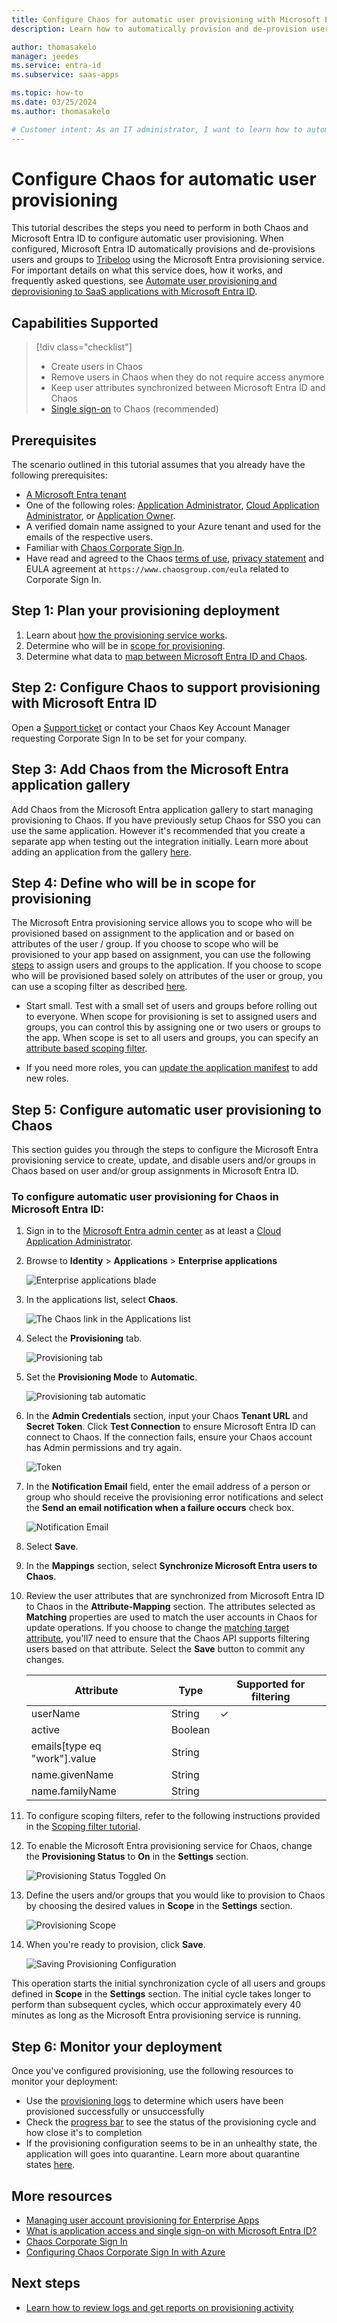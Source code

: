 ```yaml
---
title: Configure Chaos for automatic user provisioning with Microsoft Entra ID
description: Learn how to automatically provision and de-provision user accounts from Microsoft Entra ID to Chaos.

author: thomasakelo
manager: jeedes
ms.service: entra-id
ms.subservice: saas-apps

ms.topic: how-to
ms.date: 03/25/2024
ms.author: thomasakelo

# Customer intent: As an IT administrator, I want to learn how to automatically provision and deprovision user accounts from Microsoft Entra ID to Chaos so that I can streamline the user management process and ensure that users have the appropriate access to Chaos.
---
```


# Configure Chaos for automatic user provisioning

This tutorial describes the steps you need to perform in both Chaos and Microsoft Entra ID to configure automatic user provisioning. When configured, Microsoft Entra ID automatically provisions and de-provisions users and groups to [Tribeloo](https://www.tribeloo.com/) using the Microsoft Entra provisioning service. For important details on what this service does, how it works, and frequently asked questions, see [Automate user provisioning and deprovisioning to SaaS applications with Microsoft Entra ID](~/identity/app-provisioning/user-provisioning.md). 


## Capabilities Supported
> [!div class="checklist"]
> * Create users in Chaos
> * Remove users in Chaos when they do not require access anymore
> * Keep user attributes synchronized between Microsoft Entra ID and Chaos
> * [Single sign-on](~/identity/enterprise-apps/add-application-portal-setup-oidc-sso.md) to Chaos (recommended)

## Prerequisites

The scenario outlined in this tutorial assumes that you already have the following prerequisites:

* [A Microsoft Entra tenant](~/identity-platform/quickstart-create-new-tenant.md)
* One of the following roles: [Application Administrator](/entra/identity/role-based-access-control/permissions-reference#application-administrator), [Cloud Application Administrator](/entra/identity/role-based-access-control/permissions-reference#cloud-application-administrator), or [Application Owner](/entra/fundamentals/users-default-permissions#owned-enterprise-applications). 
* A verified domain name assigned to your Azure tenant and used for the emails of the respective users.
* Familiar with [Chaos Corporate Sign In](https://docs.chaosgroup.com/display/KB/Corporate+Sign+In).
* Have read and agreed to the Chaos [terms of use](https://www.chaosgroup.com/en/terms), [privacy statement](https://www.chaosgroup.com/corporate/privacy-notice) and EULA agreement at `https://www.chaosgroup.com/eula` related to Corporate Sign In.

## Step 1: Plan your provisioning deployment
1. Learn about [how the provisioning service works](~/identity/app-provisioning/user-provisioning.md).
1. Determine who will be in [scope for provisioning](~/identity/app-provisioning/define-conditional-rules-for-provisioning-user-accounts.md).
1. Determine what data to [map between Microsoft Entra ID and Chaos](~/identity/app-provisioning/customize-application-attributes.md). 

<a name='step-2-configure-chaos-to-support-provisioning-with-azure-ad'></a>

## Step 2: Configure Chaos to support provisioning with Microsoft Entra ID

Open a [Support ticket](https://support.chaos.com) or contact your Chaos Key Account Manager requesting Corporate Sign In to be set for your company.

<a name='step-3-add-chaos-from-the-azure-ad-application-gallery'></a>

## Step 3: Add Chaos from the Microsoft Entra application gallery

Add Chaos from the Microsoft Entra application gallery to start managing provisioning to Chaos. If you have previously setup Chaos for SSO you can use the same application. However it's recommended that you create a separate app when testing out the integration initially. Learn more about adding an application from the gallery [here](~/identity/enterprise-apps/add-application-portal.md). 

## Step 4: Define who will be in scope for provisioning 

The Microsoft Entra provisioning service allows you to scope who will be provisioned based on assignment to the application and or based on attributes of the user / group. If you choose to scope who will be provisioned to your app based on assignment, you can use the following [steps](~/identity/enterprise-apps/assign-user-or-group-access-portal.md) to assign users and groups to the application. If you choose to scope who will be provisioned based solely on attributes of the user or group, you can use a scoping filter as described [here](~/identity/app-provisioning/define-conditional-rules-for-provisioning-user-accounts.md). 

* Start small. Test with a small set of users and groups before rolling out to everyone. When scope for provisioning is set to assigned users and groups, you can control this by assigning one or two users or groups to the app. When scope is set to all users and groups, you can specify an [attribute based scoping filter](~/identity/app-provisioning/define-conditional-rules-for-provisioning-user-accounts.md).

* If you need more roles, you can [update the application manifest](~/identity-platform/howto-add-app-roles-in-apps.md) to add new roles.


## Step 5: Configure automatic user provisioning to Chaos 

This section guides you through the steps to configure the Microsoft Entra provisioning service to create, update, and disable users and/or groups in Chaos based on user and/or group assignments in Microsoft Entra ID.

<a name='to-configure-automatic-user-provisioning-for-chaos-in-azure-ad'></a>

### To configure automatic user provisioning for Chaos in Microsoft Entra ID:

1. Sign in to the [Microsoft Entra admin center](https://entra.microsoft.com) as at least a [Cloud Application Administrator](~/identity/role-based-access-control/permissions-reference.md#cloud-application-administrator).
1. Browse to **Identity** > **Applications** > **Enterprise applications**

	![Enterprise applications blade](common/enterprise-applications.png)

1. In the applications list, select **Chaos**.

	![The Chaos link in the Applications list](common/all-applications.png)

1. Select the **Provisioning** tab.

	![Provisioning tab](common/provisioning.png)

1. Set the **Provisioning Mode** to **Automatic**.

	![Provisioning tab automatic](common/provisioning-automatic.png)

1. In the **Admin Credentials** section, input your Chaos **Tenant URL** and **Secret Token**. Click **Test Connection** to ensure Microsoft Entra ID can connect to Chaos. If the connection fails, ensure your Chaos account has Admin permissions and try again.

	![Token](common/provisioning-testconnection-tenanturltoken.png)

1. In the **Notification Email** field, enter the email address of a person or group who should receive the provisioning error notifications and select the **Send an email notification when a failure occurs** check box.

	![Notification Email](common/provisioning-notification-email.png)

1. Select **Save**.

1. In the **Mappings** section, select **Synchronize Microsoft Entra users to Chaos**.

1. Review the user attributes that are synchronized from Microsoft Entra ID to Chaos in the **Attribute-Mapping** section. The attributes selected as **Matching** properties are used to match the user accounts in Chaos for update operations. If you choose to change the [matching target attribute](~/identity/app-provisioning/customize-application-attributes.md), you'll7 need to ensure that the Chaos API supports filtering users based on that attribute. Select the **Save** button to commit any changes.

   |Attribute|Type|Supported for filtering|
   |---|---|---|
   |userName|String|&check;
   |active|Boolean|
   |emails[type eq "work"].value|String|
   |name.givenName|String|
   |name.familyName|String|

1. To configure scoping filters, refer to the following instructions provided in the [Scoping filter tutorial](~/identity/app-provisioning/define-conditional-rules-for-provisioning-user-accounts.md).

1. To enable the Microsoft Entra provisioning service for Chaos, change the **Provisioning Status** to **On** in the **Settings** section.

	![Provisioning Status Toggled On](common/provisioning-toggle-on.png)

1. Define the users and/or groups that you would like to provision to Chaos by choosing the desired values in **Scope** in the **Settings** section.

	![Provisioning Scope](common/provisioning-scope.png)

1. When you're ready to provision, click **Save**.

	![Saving Provisioning Configuration](common/provisioning-configuration-save.png)

This operation starts the initial synchronization cycle of all users and groups defined in **Scope** in the **Settings** section. The initial cycle takes longer to perform than subsequent cycles, which occur approximately every 40 minutes as long as the Microsoft Entra provisioning service is running. 

## Step 6: Monitor your deployment
Once you've configured provisioning, use the following resources to monitor your deployment:

* Use the [provisioning logs](~/identity/monitoring-health/concept-provisioning-logs.md) to determine which users have been provisioned successfully or unsuccessfully
* Check the [progress bar](~/identity/app-provisioning/application-provisioning-when-will-provisioning-finish-specific-user.md) to see the status of the provisioning cycle and how close it's to completion
* If the provisioning configuration seems to be in an unhealthy state, the application will goes into quarantine. Learn more about quarantine states [here](~/identity/app-provisioning/application-provisioning-quarantine-status.md). 


## More resources

* [Managing user account provisioning for Enterprise Apps](~/identity/app-provisioning/configure-automatic-user-provisioning-portal.md)
* [What is application access and single sign-on with Microsoft Entra ID?](~/identity/enterprise-apps/what-is-single-sign-on.md)
* [Chaos Corporate Sign In](https://docs.chaosgroup.com/display/KB/Corporate+Sign+In)
* [Configuring Chaos Corporate Sign In with Azure](https://docs.chaosgroup.com/display/KB/Configuring+Corporate+Sign+In+with+Azure)

## Next steps

* [Learn how to review logs and get reports on provisioning activity](~/identity/app-provisioning/check-status-user-account-provisioning.md)
